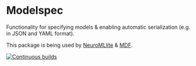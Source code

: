 # Modelspec

Functionality for specifying models & enabling automatic serialization (e.g. in JSON and YAML format).

This package is being used by [NeuroMLlite](https://github.com/NeuroML/NeuroMLlite) & [MDF](https://github.com/ModECI/MDF).


[![Continuous builds](https://github.com/ModECI/modelspec/actions/workflows/ci.yml/badge.svg)](https://github.com/ModECI/modelspec/actions/workflows/ci.yml)
